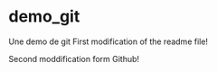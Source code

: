 # demo_git
Une demo de git
First modification of the readme file!

Second moddification form Github!
